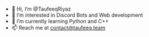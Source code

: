 - 👋 Hi, I’m @TaufeeqRiyaz
- 👀 I’m interested in Discord Bots and Web development
- 🌱 I’m currently learning Python and C++
- 📫 Reach me at contact@taufeeq.team

<!---
TaufeeqRiyaz/TaufeeqRiyaz is a ✨ special ✨ repository because its `README.md` (this file) appears on your GitHub profile.
You can click the Preview link to take a look at your changes.
--->
